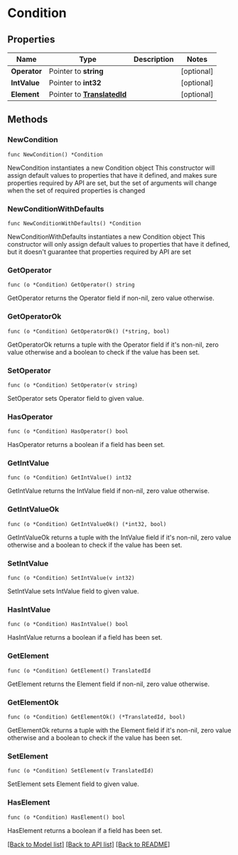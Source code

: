 # Condition

## Properties

Name | Type | Description | Notes
------------ | ------------- | ------------- | -------------
**Operator** | Pointer to **string** |  | [optional] 
**IntValue** | Pointer to **int32** |  | [optional] 
**Element** | Pointer to [**TranslatedId**](TranslatedId.md) |  | [optional] 

## Methods

### NewCondition

`func NewCondition() *Condition`

NewCondition instantiates a new Condition object
This constructor will assign default values to properties that have it defined,
and makes sure properties required by API are set, but the set of arguments
will change when the set of required properties is changed

### NewConditionWithDefaults

`func NewConditionWithDefaults() *Condition`

NewConditionWithDefaults instantiates a new Condition object
This constructor will only assign default values to properties that have it defined,
but it doesn't guarantee that properties required by API are set

### GetOperator

`func (o *Condition) GetOperator() string`

GetOperator returns the Operator field if non-nil, zero value otherwise.

### GetOperatorOk

`func (o *Condition) GetOperatorOk() (*string, bool)`

GetOperatorOk returns a tuple with the Operator field if it's non-nil, zero value otherwise
and a boolean to check if the value has been set.

### SetOperator

`func (o *Condition) SetOperator(v string)`

SetOperator sets Operator field to given value.

### HasOperator

`func (o *Condition) HasOperator() bool`

HasOperator returns a boolean if a field has been set.

### GetIntValue

`func (o *Condition) GetIntValue() int32`

GetIntValue returns the IntValue field if non-nil, zero value otherwise.

### GetIntValueOk

`func (o *Condition) GetIntValueOk() (*int32, bool)`

GetIntValueOk returns a tuple with the IntValue field if it's non-nil, zero value otherwise
and a boolean to check if the value has been set.

### SetIntValue

`func (o *Condition) SetIntValue(v int32)`

SetIntValue sets IntValue field to given value.

### HasIntValue

`func (o *Condition) HasIntValue() bool`

HasIntValue returns a boolean if a field has been set.

### GetElement

`func (o *Condition) GetElement() TranslatedId`

GetElement returns the Element field if non-nil, zero value otherwise.

### GetElementOk

`func (o *Condition) GetElementOk() (*TranslatedId, bool)`

GetElementOk returns a tuple with the Element field if it's non-nil, zero value otherwise
and a boolean to check if the value has been set.

### SetElement

`func (o *Condition) SetElement(v TranslatedId)`

SetElement sets Element field to given value.

### HasElement

`func (o *Condition) HasElement() bool`

HasElement returns a boolean if a field has been set.


[[Back to Model list]](../README.md#documentation-for-models) [[Back to API list]](../README.md#documentation-for-api-endpoints) [[Back to README]](../README.md)


